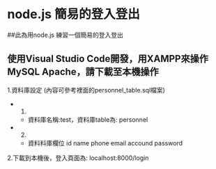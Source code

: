 node.js 簡易的登入登出
===
##此為用node.js 練習一個簡易的登入登出
## 使用Visual Studio Code開發，用XAMPP來操作MySQL Apache，請下載至本機操作

1.資料庫設定 (內容可參考裡面的personnel_table.sql檔案)
* 1. 
  * 資料庫名稱:test，資料庫table為: personnel
* 2.
  * 資料料庫欄位 id name phone email accound password

2.下載到本機後，登入頁面為: localhost:8000/login


